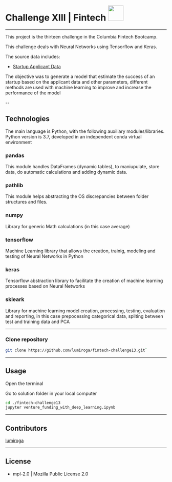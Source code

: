 # Challenge XIII | Fintech <img src="https://instructure-uploads-pdx.s3.us-west-2.amazonaws.com/account_150420000000000001/attachments/590996/columbia.png" height="48" width="48">
---
This project is the thirteen challenge in the Columbia Fintech Bootcamp.

This challenge deals with Neural Networks using Tensorflow and Keras.


The source data includes: 
* [Startup Applicant Data](./Resources/applicants_data.csv)

The objective was to generate a model that estimate the success of an startup based on the applicant data and other parameters, different methods are used with machine learning to improve and increase the performance of the model

--

## Technologies

The main language is Python, with the following auxiliary modules/libraries.
Python version is 3.7, developed in an independent conda virtual environment

### pandas
This module handles DataFrames (dynamic tables), to maniupulate, store data, do automatic calculations and adding dynamic data.

### pathlib
This module helps abstracting the OS discrepancies between folder structures and files.

### numpy
Library for generic Math calculations (in this case average)

### tensorflow
Machine Learning library that allows the creation, trainig, modeling and testing of Neural Networks in Python

### keras

Tensorflow abstraction library to facilitate the creation of machine learning processes based on Neural Networks

### skleark

Library for machine learning model creation, processing, testing, evaluation and reporting, in this case prepocessing categorical data, spliting between test and training data and PCA

---


### Clone repository
```bash
git clone https://github.com/lumiroga/fintech-challenge13.git`
```
---

## Usage

Open the terminal

Go to solution folder in your local computer

```bash
cd ./fintech-challenge13
jupyter venture_funding_with_deep_learning.ipynb
```


---

## Contributors

[lumiroga](https://github.com/lumiroga)

---

## License

* mpl-2.0 | Mozilla Public License 2.0